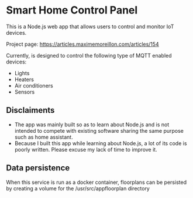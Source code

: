 # Smart Home Control Panel

This is a Node.js web app that allows users to control and monitor IoT devices.

Project page: https://articles.maximemoreillon.com/articles/154

Currently, is designed to control the following type of MQTT enabled devices:

- Lights
- Heaters
- Air conditioners
- Sensors

## Disclaiments

- The app was mainly built so as to learn about Node.js and is not intended to compete with existing software sharing the same purpose such as home assistant.
- Because I built this app while learning about Node.js, a lot of its code is poorly written. Please excuse my lack of time to improve it.

## Data persistence

When this service is run as a docker container, floorplans can be persisted by creating a volume for the /usr/src/appfloorplan directory
